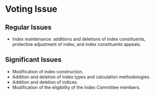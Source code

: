 # Voting Issue

## Regular Issues

* Index maintenance: additions and deletions of index constituents, protective adjustment of index, and index constituents appeals.

## Significant Issues

* Modification of index construction.
* Addition and deletion of index types and calculation methodologies.
* Addition and deletion of indices.
* Modification of the eligibility of the Index Committee members.
